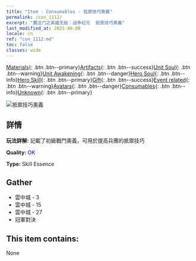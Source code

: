 ```yaml
---
title: "Item - Consumables - 抵禦技巧奧義"
permalink: /con_1112/
excerpt: "魔法门之英雄无敌：战争纪元  抵禦技巧奧義"
last_modified_at: 2021-06-08
locale: cn
ref: "con_1112.md"
toc: false
classes: wide
---
```

 [Materials](/ItemsCN/){: .btn .btn--primary}[Artifacts](/ItemsCN/Artifacts/){: .btn .btn--success}[Unit Soul](/ItemsCN/UnitSoul/){: .btn .btn--warning}[Unit Awakening](/ItemsCN/UnitAwakening/){: .btn .btn--danger}[Hero Soul](/ItemsCN/HeroSoul/){: .btn .btn--info}[Hero Skill](/ItemsCN/HeroSkill/){: .btn .btn--primary}[Gift](/ItemsCN/Gift/){: .btn .btn--success}[Event related](/ItemsCN/Events/){: .btn .btn--warning}[Avatars](/ItemsCN/Avatars/){: .btn .btn--danger}[Consumables](/ItemsCN/Consumables/){: .btn .btn--info}[Unknown](/ItemsCN/Unknown/){: .btn .btn--primary}

 ![抵禦技巧奧義](/images/t/i_7003.png)

## 詳情
 **玩法詳解:** 記載了初級戰鬥奧義，可用於提高兵團的抵禦技巧

 **Quality:** <span style="color: #0000CD">OK</span>

 **Type:** Skill Essence

## Gather

*    雲中城 - 3 
*    雲中城 - 15 
*    雲中城 - 27 
*    冠軍對決 

## This item contains:

  None

